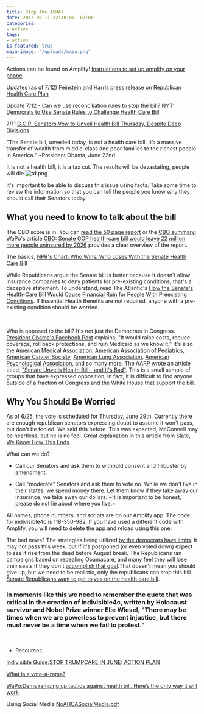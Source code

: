 ```yaml
---
title: Stop the ACHA!
date: 2017-06-11 22:40:00 -07:00
categories:
- action
tags:
- action
is featured: true
main-image: "/uploads/masa.png"
---
```




Actions can be found on Amplify! [Instructions to set up amplify on your phone](http://indivisible4c.com/actions.html)

Updates (as of 7/12)
[Feinstein and Harris press release on Republican Health Care Plan](https://www.feinstein.senate.gov/public/index.cfm/press-releases?id=34E8D29E-B00B-41CF-92AD-28B670FE5F62GOP)

Update 7/12 - Can we use reconciliation rules to stop the bill?  [NYT: Democrats to Use Senate Rules to Challenge Health Care Bill](https://www.nytimes.com/2017/07/12/us/politics/health-care-bill-senate.html?hp&action=click&pgtype=Homepage&clickSource=story-heading&module=first-column-region&region=top-news&WT.nav=top-news&_r=0)

7/11 [G.O.P. Senators Vow to Unveil Health Bill Thursday, Despite Deep Divisions](https://www.nytimes.com/2017/07/11/us/politics/senate-republicans-health-bill.html?rref=collection%2Ftimestopic%2FHealth%20Care%20Reform&action=click&contentCollection=timestopics&region=stream&module=stream_unit&version=latest&contentPlacement=3&pgtype=collection)

"The Senate bill, unveiled today, is not a health care bill. It’s a massive transfer of wealth from middle-class and poor families to the richest people in America." ~President Obama, June 22nd.

It is not a health bill, it is a tax cut.
The results will be devastating, people will die.![td.png](/uploads/td.png)



It's important to be able to discuss this issue using facts. Take some time to review the information so that you can tell the people you know why they should call their Senators today.

## What you need to know to talk about the bill

The CBO score is in. You can [read the 50 page report](https://www.cbo.gov/system/files/115th-congress-2017-2018/costestimate/52849-hr1628senate.pdf) or the [CBO summary](https://www.cbo.gov/publication/52849). WaPo's article [CBO: Senate GOP health-care bill would leave 22 million more people uninsured by 2026](https://www.washingtonpost.com/national/health-science/imminent-cbo-report-could-prove-pivotal-for-senate-republicans-health-care-bill/2017/06/26/cb8d61e2-59f7-11e7-a9f6-7c3296387341_story.html?hpid=hp_hp-top-table-main_cbosenate-12pm%3Ahomepage%2Fstory&utm_term=.7cfb9059ddd1) provides a clear overview of the report.

The basics, [NPR's Chart: Who Wins, Who Loses With the Senate Health Care Bill](http://www.npr.org/sections/health-shots/2017/06/22/533942041/who-wins-who-loses-with-senate-health-care-bill)
<br>

While Republicans argue the Senate bill is better because it doesn't allow insurance companies to deny patients for pre-existing conditions, that's a deceptive statement. To understand, read The Atlantic's [How the Senate's Health-Care Bill Would Cause Financial Ruin for People With Preexisting Conditions](https://www.theatlantic.com/business/archive/2017/06/ahca-senate-bill-preexisting-conditions/531375/). If Essential Health Benefits are not required, anyone with a pre-existing condition should be worried.

<br>

Who is opposed to the bill? It's not just the Democrats in Congress. [President Obama's Facebook Post](https://www.facebook.com/barackobama/posts/10154996557026749) explains, "It would raise costs, reduce coverage, roll back protections, and ruin Medicaid as we know it." It's also the [American Medical Association](https://www.ama-assn.org/ama-health-reform-vision), [American Association of Pediatrics](https://www.aap.org/en-us/about-the-aap/aap-press-room/Pages/SenateHealthCareBill.aspx), [American Cancer Society](https://www.acscan.org/releases/patients-would-pay-more-less-coverage-under-senate-health-bill), [American Lung Association](http://www.lung.org/about-us/media/press-releases/ALA-Urges-Senate-to-Oppose-Healthcare-Bill.html?referrer=http://www.businessinsider.com/senate-republican-health-care-plan-slammed-by-doctors-and-patient-advocates-2017-6), [American Psychological Association](http://www.apa.org/news/press/releases/2017/06/better-care-reconciliation.aspx), and so many more. The AARP wrote an article titled, ["Senate Unveils Health Bill - and It's Bad"](http://www.aarp.org/politics-society/advocacy/info-2017/senate-health-care-bill.html?intcmp=AE-HP-FLXSLDR-SLIDE1). This is a small sample of groups that have expressed opposition, in fact, it is difficult to find anyone outside of a fraction of Congress and the White House that support the bill.

## Why You Should Be Worried
As of 6/25, the vote is scheduled for Thursday, June 29th. Currently there are enough republican senators expressing doubt to assume it won't pass, but don't be fooled. We said this before. This was expected, McConnell may be heartless, but he is no fool. Great explanation in this article from Slate, [We Know How This Ends](http://www.slate.com/articles/news_and_politics/politics/2017/06/trumpcare_is_right_where_republicans_want_it.html).

What can we do?
* Call our Senators and ask them to withhold consent and filibuster by amendment.

* Call "moderate" Senators and ask them to vote no. While we don't live in their states, we spend money there. Let them know if they take away our insurance, we take away our dollars. ~It is important to be honest, please do not lie about where you live.~

All names, phone numbers, and scripts are on our Amplify app. The code for indivisible4c is 118-350-982. If you have used a different code with Amplify, you will need to delete the app and reload using this one.

The bad news? The strategies being utilized [by the democrats have limits](https://www.washingtonpost.com/news/politics/wp/2017/06/19/senate-leaders-plan-to-rush-a-health-care-bill-to-a-vote-and-theres-nothing-democrats-can-do-about-it/?utm_term=.a1ebe7b43eb7). It may not pass this week, but if it's postponed (or even voted down) expect to see it rise from the dead before August break. The Republicans ran campaigns based on repealing Obamacare, and many feel they will lose their seats if they don't [accomplish that goal](https://www.washingtonpost.com/opinions/replacing-obamacare-is-a-make-or-break-moment-for-republicans/2017/06/25/c5f7775a-59c9-11e7-9fc6-c7ef4bc58d13_story.html?utm_term=.d7ccc275d528).That doesn't mean you should give up, but we need to be realistic, only the republicans can stop this bill. [Senate Republicans want to get to yes on the health care bill](https://www.washingtonpost.com/news/powerpost/paloma/daily-202/2017/06/23/daily-202-senate-republicans-want-to-get-to-yes-on-the-health-care-bill/594c147de9b69b2fb981de1e/?utm_term=.640bbfb6d6b4).

### In moments like this we need to remember the quote that was critical in the creation of indivisible4c, written by Holocaust survivor and Nobel Prize winner Elie Wiesel, "There may be times when we are powerless to prevent injustice, but there must never be a time when we fail to protest."
<br>


* Resources

[Indivisible Guide:STOP TRUMPCARE IN JUNE: ACTION PLAN](https://www.indivisibleguide.com/resource/stop-trumpcare-june-action-plan/)

[What is a vote-a-rama?](http://keithhennessey.com/2010/03/25/vote-a-rama/)

[WaPo:Dems ramping up tactics against health bill. Here’s the only way it will work](https://www.washingtonpost.com/blogs/plum-line/wp/2017/06/19/democrats-are-ramping-up-their-tactics-against-the-gop-health-bill-heres-the-only-way-it-will-work/?utm_term=.f25aa7c05c92)

Using Social Media [NoAHCASocialMedia.pdf](/uploads/NoAHCASocialMedia.pdf)



